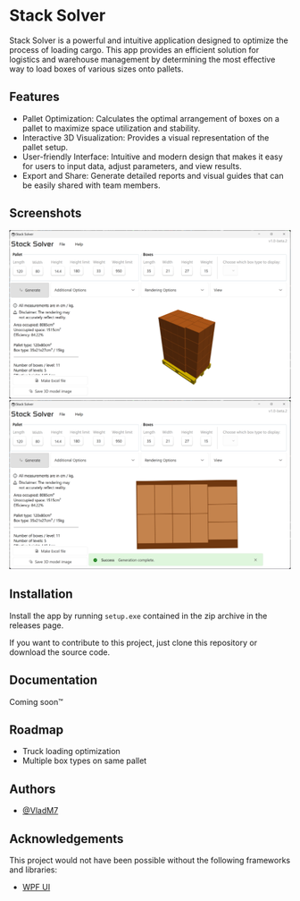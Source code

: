 # Stack Solver

Stack Solver is a powerful and intuitive application designed to optimize the process of loading cargo. This app provides an efficient solution for logistics and warehouse management by determining the most effective way to load boxes of various sizes onto pallets.

## Features

- Pallet Optimization: Calculates the optimal arrangement of boxes on a pallet to maximize space utilization and stability.
- Interactive 3D Visualization: Provides a visual representation of the pallet setup.
- User-friendly Interface: Intuitive and modern design that makes it easy for users to input data, adjust parameters, and view results.
- Export and Share: Generate detailed reports and visual guides that can be easily shared with team members.

## Screenshots

![App Screenshot](img/screenshot1.png)
![App Screenshot](img/screenshot2.png)

## Installation 

Install the app by running ```setup.exe``` contained in the zip archive in the releases page.

If you want to contribute to this project, just clone this repository or download the source code.

## Documentation

Coming soon™

## Roadmap

- Truck loading optimization
- Multiple box types on same pallet

## Authors

- [@VladM7](https://github.com/VladM7)

## Acknowledgements

This project would not have been possible without the following frameworks and libraries:
- [WPF UI](https://github.com/lepoco/wpfui)
